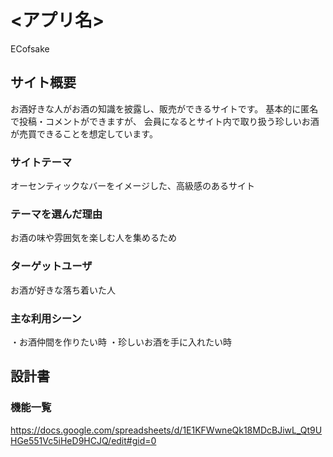 # <アプリ名>
ECofsake

## サイト概要
お酒好きな人がお酒の知識を披露し、販売ができるサイトです。
基本的に匿名で投稿・コメントができますが、
会員になるとサイト内で取り扱う珍しいお酒が売買できることを想定しています。

### サイトテーマ
オーセンティックなバーをイメージした、高級感のあるサイト

### テーマを選んだ理由
お酒の味や雰囲気を楽しむ人を集めるため

### ターゲットユーザ
お酒が好きな落ち着いた人

### 主な利用シーン
・お酒仲間を作りたい時
・珍しいお酒を手に入れたい時

## 設計書
### 機能一覧
<https://docs.google.com/spreadsheets/d/1E1KFWwneQk18MDcBJiwL_Qt9UHGe551Vc5iHeD9HCJQ/edit#gid=0>
